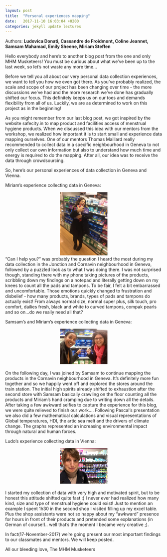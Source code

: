 ```yaml
---
layout: post
title:  "Personal experiences mapping"
date:   2017-11-10 16:03:04 +0200
categories: jekyll update lectures
---
```


Authors: **Ludovica Donati, Cassandre de Froidmont, Coline Jeannet, Samsam Mahamad, Emily Sheene, Miriam Steffen**

Hello everybody and here’s to another blog post from the one and only MHM Musketeers! You must be curious about what we’ve been up to the last week, so let’s not waste any more time…

Before we tell you all about our very personal data collection experiences, we want to tell you how we even got there. As you’ve probably realized, the scale and scope of our project has been changing over time - the more discussions we’ve had and the more research we’ve done has gradually shifted our focus. This definitely keeps us on our toes and demands flexibility from all of us. Luckily, we are as determined to work on this project as in the beginning!

As you might remember from our last blog post, we got inspired by the website safecity.in to map product and facilities access of menstrual hygiene products. When we discussed this idea with our mentors from the workshop, we realized how important it is to start small and experience data mapping ourselves. One of our mentors Thomas Maillard really recommended to collect data in a specific neighbourhood in Geneva to not only collect our own information but also to understand how much time and energy is required to do the mapping. After all, our idea was to receive the data through crowdsourcing.

So, here’s our personal experiences of data collection in Geneva and Vienna.

Miriam’s experience collecting data in Geneva:
<br>
<center><img src="/images/Miriam in Store.JPG" alt=""  width="30%"></center>
“Can I help you?” was probably the question I heard the most during my data collection in the Jonction and Cornavin neighbourhood in Geneva, followed by a puzzled look as to what I was doing there. I was not surprised though, standing there with my phone taking pictures of the products, scribbling down my findings on a notepad and literally getting down on my knees to count all the pads and tampons. To be fair, I felt a bit embarrassed and uncomfortable. Those emotions quickly changed to frustration and disbelief - how many products, brands, types of pads and tampons do actually exist! From always normal size, normal super plus, silk touch, pro comfort, dailies fresh, black and white to curved tampons, compak pearls and so on...do we really need all that?

Samsam’s and Miriam’s experience collecting data in Geneva:
<center><img src="/images/Samsam and Miriam.JPG" alt=""  width="30%"></center>
<br>
On the following day, I was joined by Samsam to continue mapping the products in the Cornavin neighbourhood in Geneva. It’s definitely more fun together and so we happily went off and explored the stores around the train station. The initial high spirits already shifted to exhaustion after the second store with Samsam basically crawling on the floor counting all the products and Miriam’s hand cramping due to writing down all the details. After taking a few awkward selfies to capture the experience for this blog, we were quite relieved to finish our work....
Following Pascal’s presentation we also did a few mathematical calculations and visual representations of Global temperatures, HDI, the artic sea melt and the drivers of climate change. The graphs represented an increasing environmental impact through natural and human forces. 

Ludo’s experience collecting data in Vienna: 
<center><img src="/images/Ludo in Store.JPG" alt=""  width="30%"></center>
<br>
I started my collection of data with very high and motivated spirit, but to be honest this attitude shifted quite fast ;) I never ever had realized how many kind, size and type of menstrual hygiene could exist! Just to mention an example I spent 1h30 in the second shop I visited filling up my excel table. Plus the shop assistants were not so happy about my “awkward” presence for hours in front of their products and pretended some explanations (in German of course!).. well that’s the moment I became very creative ;).

In fact(17-November-2017) we’re going present our most important findings to our classmates and mentors. We will keep posted.
 
All our bleeding love,
The MHM Musketeers

